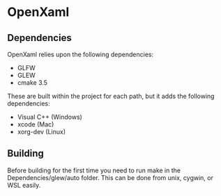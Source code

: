 # OpenXaml

## Dependencies

OpenXaml relies upon the following dependencies:

* GLFW
* GLEW
* cmake 3.5

These are built within the project for each path, but it adds the following dependencies:

* Visual C++ (Windows)
* xcode (Mac)
* xorg-dev (Linux)

## Building

Before building for the first time you need to run make in the Dependencies/glew/auto folder. This can be done from unix, cygwin, or WSL easily.